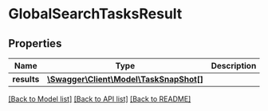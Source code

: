 # GlobalSearchTasksResult

## Properties
Name | Type | Description | Notes
------------ | ------------- | ------------- | -------------
**results** | [**\Swagger\Client\Model\TaskSnapShot[]**](TaskSnapShot.md) |  | [optional] 

[[Back to Model list]](../README.md#documentation-for-models) [[Back to API list]](../README.md#documentation-for-api-endpoints) [[Back to README]](../README.md)


